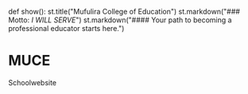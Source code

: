 def show():
    st.title("Mufulira College of Education")
    st.markdown("### Motto: *I WILL SERVE*")
    st.markdown("#### Your path to becoming a professional educator starts here.")
# MUCE
Schoolwebsite

